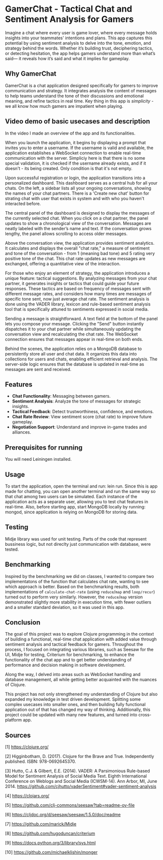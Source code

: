 # GamerChat - Tactical Chat and Sentiment Analysis for Gamers

Imagine a chat where every user is game lover, where every message holds insights into your teammates' intentions and plans. This app captures this potential by using sentiment analysis to delve into the tone, emotion, and strategy behind the words. Whether it’s building trust, deciphering tactics, or detecting hesitation, the app helps gamers understand more than what’s said— it reveals how it’s said and what it implies for gameplay.

## Why GamerChat
GamerChat is a chat application designed specifically for gamers to improve communication and strategy. It integrates analysis the content of messages to help teams understand the tone of their discussions and emotional meaning, and refine tactics in real time. Key thing in this app is *simplicity* - we all know how much gamers are impatient when playing.

## Video demo of basic usecases and description
In the video I made an overview of the app and its functionalities.

When you launch the application, it begins by displaying a prompt that invites you to enter a username. If the username is valid and available, the application establishes a WebSocket connection to enable real-time communication with the server. Simpliciy here is that there is no some special validation, it is checked if the username already exists, and if it doesn't - its being created. Only condition is that it's not empty.

Upon successful registration or login, the application transitions into a personalized dashboard. This dashboard serves as a central hub for all your chats. On the left, a sidebar lists all your ongoing conversations, showing the names of your chat partners. There is a 'Create new chat' button for strating chat with user that exists in system and with who you haven't interacted before.

The central panel of the dashboard is designed to display the messages of the currently selected chat. When you click on a chat partner, the panel updates to show a chronological view of the conversation. Messages are neatly labeled with the sender’s name and text. If the conversation grows lengthy, the panel allows scrolling to access older messages.

Above the conversation view, the application provides sentiment analytics. It calculates and displays the overall "chat rate," a measure of sentiment and tone of the conversation - from 1 (meaning bad tone) and 5 rating very positive tone of the chat. This chat rate updates as new messages are exchanged, offering a quantitative view of the interaction. 

For those who enjoy an element of strategy, the application introduces a unique feature: tactical suggestions. By analyzing messages from your chat partner, it generates insights or tactics that could guide your future responses. These tactics are based on frequency of messages sent with different message rates, and considers how many times are messages of specific tone sent, now just average chat rate. The sentiment analysis is done using the VADER library, lexicon and rule-based sentiment analysis tool that is specifically attuned to sentiments expressed in social media.

Sending a message is straightforward. A text field at the bottom of the panel lets you compose your message. Clicking the "Send" button instantly dispatches it to your chat partner while simultaneously updating the conversation view and recalculating the chat rate. The WebSocket connection ensures that messages appear in real-time on both ends.

Behind the scenes, the application relies on a MongoDB database to persistently store all user and chat data. It organizes this data into collections for users and chats, enabling efficient retrieval and analysis. The server-side logic ensures that the database is updated in real-time as messages are sent and received.

## Features
- **Chat Functionality**: Messaging between gamers.
- **Sentiment Analysis**: Analyze the tone of messages for strategic insights.
- **Tactical Feedback**: Detect trustworthiness, confidence, and emotions.
- **Chat Rate Review**: View sentiment score (chat rate) to improve future gameplay.
- **Negotiation Support**: Understand and improve in-game trades and alliances.

## Prerequisites for running
You will need Leiningen installed.

## Usage
To start the application, open the terminal and run: lein run. Since this is app made for chatting, you can open another terminal and run the same way so that chat among two users can be simulated. Each instance of the application acts as a separate user, allowing you to test chat features in real-time.
Also, before starting app, start MongoDB locally by running: mongod, since application is relying on MongoDB for storing data.

## Testing
Midje library was used for unit testing. Parts of the code that represent bussiness logic, but not direclty just communication with database, were tested.

## Benchmarking
Inspired by the benchmarking we did on classes, I wanted to compare two implementatons of the function that calculates chat rate, wanting to see which approach is better. Based on the benchmarking results, both implementations of `calculate-chat-rate` (using `reduce`/`map` and `loop/recur`) turned out to perform very similarly. However, the `reduce`/`map` version demonstrated slightly more stability in execution time, with fewer outliers and a smaller standard deviation, so it was used in this app.

## Conclusion
The goal of this project was to explore Clojure programming in the context of building a functional, real-time chat application with added value through sentiment analysis and tactical feedback for gamers. Throughout the process, I focused on integrating various libraries, such as Seesaw for the UI, Midje for testing, Criterium for benchmarking, to enhance the functionality of the chat app and to get better understanding of performance and decision making in software development. 

Along the way, I delved into areas such as WebSocket handling and database management, all while getting better acquainted with the nuances of Clojure.

This project has not only strengthened my understanding of Clojure but also expanded my knowledge in test driven development. Splitting some complex usecases into smaller ones, and then building fully functional application out of that has changed my way of thinking. Additionally, this project could be updated with many new features, and turned into cross-platform app.

## Sources
[1] https://clojure.org/

[2] Higginbotham, D. (2017). Clojure for the Brave and True. Independently published. ISBN: 978-0692645370.

[3] Hutto, C.J. & Gilbert, E.E. (2014). VADER: A Parsimonious Rule-based Model for Sentiment Analysis of Social Media Text. Eighth International Conference on Weblogs and Social Media (ICWSM-14). Ann Arbor, MI, June 2014. https://github.com/cjhutto/vaderSentiment#vader-sentiment-analysis

[4] https://clojars.org/

[5] https://github.com/clj-commons/seesaw?tab=readme-ov-file

[6] https://cljdoc.org/d/seesaw/seesaw/1.5.0/doc/readme

[7] https://github.com/marick/Midje

[8] https://github.com/hugoduncan/criterium

[9] https://docs.python.org/3/library/sys.html

[10] https://github.com/michaelklishin/monger